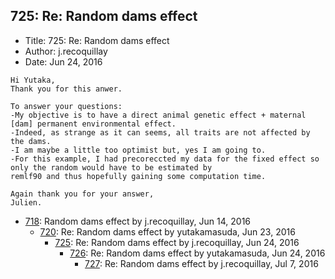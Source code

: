 ## 725: Re: Random dams effect

- Title: 725: Re: Random dams effect
- Author: j.recoquillay
- Date: Jun 24, 2016
```
Hi Yutaka,
Thank you for this anwer.

To answer your questions:
-My objective is to have a direct animal genetic effect + maternal [dam] permanent environmental effect.
-Indeed, as strange as it can seems, all traits are not affected by the dams.
-I am maybe a little too optimist but, yes I am going to.
-For this example, I had precoreccted my data for the fixed effect so only the random would have to be estimated by
remlf90 and thus hopefully gaining some computation time.

Again thank you for your answer,
Julien.
```

- [718](0718.md): Random dams effect by j.recoquillay, Jun 14, 2016
    - [720](0720.md): Re: Random dams effect by yutakamasuda, Jun 23, 2016
        - [725](0725.md): Re: Random dams effect by j.recoquillay, Jun 24, 2016
            - [726](0726.md): Re: Random dams effect by yutakamasuda, Jun 24, 2016
                - [727](0727.md): Re: Random dams effect by j.recoquillay, Jul 7, 2016
